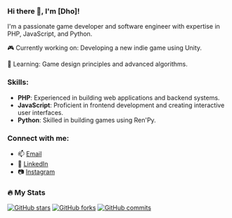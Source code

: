 ### Hi there 👋, I'm [Dho]!

I'm a passionate game developer and software engineer with expertise in PHP, JavaScript, and Python.

🎮 Currently working on: Developing a new indie game using Unity.

🌱 Learning: Game design principles and advanced algorithms.

### Skills:
- **PHP**: Experienced in building web applications and backend systems.
- **JavaScript**: Proficient in frontend development and creating interactive user interfaces.
- **Python**: Skilled in building games using Ren'Py.

<!-- ### Projects:
- 🎲 [Project 1](link_to_project_1): Brief description.
- 🕹️ [Project 2](link_to_project_2): Brief description.
- 🚀 [Project 3](link_to_project_3): Brief description. -->

### Connect with me:
- 📫 [Email](stmik.mridhosaputra@gmail.com)
- 🔗 [LinkedIn](https://www.linkedin.com/in/dhobae)
- 📷 [Instagram](https://www.instagram.com/dho__bae)

### :fire: My Stats
[![GitHub stars](https://github-readme-stats.vercel.app/api?username=r1dhosaputs&showCount=true)](https://github.com/r1dhosaputs)
[![GitHub forks](https://github-readme-stats.vercel.app/api?username=r1dhosaputs&showCount=true&branch=fork)](https://github.com/r1dhosaputs)
[![GitHub commits](https://github-readme-stats.vercel.app/api?username=r1dhosaputs&showCount=true&commits_since=year)](https://github.com/r1dhosaputs)
